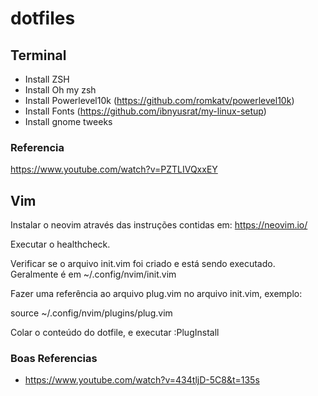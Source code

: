 # dotfiles
## Terminal
* Install ZSH
* Install Oh my zsh
* Install Powerlevel10k (https://github.com/romkatv/powerlevel10k)
* Install Fonts (https://github.com/ibnyusrat/my-linux-setup)
* Install gnome tweeks

### Referencia

https://www.youtube.com/watch?v=PZTLIVQxxEY

## Vim

Instalar o neovim através das instruções contidas em: https://neovim.io/

Executar o healthcheck.

Verificar se o arquivo init.vim foi criado e está sendo executado. Geralmente é em  ~/.config/nvim/init.vim

Fazer uma referência ao arquivo plug.vim no arquivo init.vim, exemplo:

source ~/.config/nvim/plugins/plug.vim

Colar o conteúdo do dotfile, e executar :PlugInstall

### Boas Referencias
* https://www.youtube.com/watch?v=434tljD-5C8&t=135s
